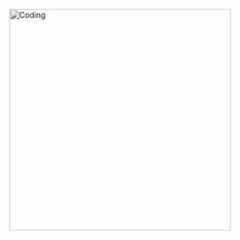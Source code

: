 <img align="right" alt="Coding" width="400" src="![image](https://github.com/beerts/beerts/assets/133691749/e2ab338e-5b18-4a3b-8d90-026f61fd47eb)">


